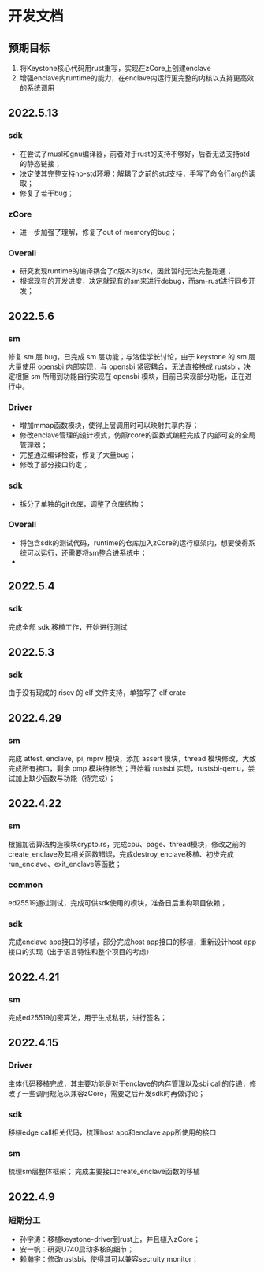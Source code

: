 # 开发文档

## 预期目标
1. 将Keystone核心代码用rust重写，实现在zCore上创建enclave
2. 增强enclave内runtime的能力，在enclave内运行更完整的内核以支持更高效的系统调用

## 2022.5.13
### sdk
- 在尝试了musl和gnu编译器，前者对于rust的支持不够好，后者无法支持std的静态链接；
- 决定使其完整支持no-std环境：解耦了之前的std支持，手写了命令行arg的读取；
- 修复了若干bug；

### zCore
- 进一步加强了理解，修复了out of memory的bug；

### Overall
- 研究发现runtime的编译耦合了c版本的sdk，因此暂时无法完整跑通；
- 根据现有的开发进度，决定就现有的sm来进行debug，而sm-rust进行同步开发；

## 2022.5.6
### sm
修复 sm 层 bug，已完成 sm 层功能；与洛佳学长讨论，由于 keystone 的 sm 层大量使用 opensbi 内部实现，与 opensbi 紧密耦合，无法直接换成 rustsbi，决定根据 sm 所用到功能自行实现在 opensbi 模块，目前已实现部分功能，正在进行中。
### Driver
- 增加mmap函数模块，使得上层调用时可以映射共享内存；
- 修改enclave管理的设计模式，仿照rcore的函数式编程完成了内部可变的全局管理器；
- 完整通过编译检查，修复了大量bug；
- 修改了部分接口约定；
### sdk
- 拆分了单独的git仓库，调整了仓库结构；
### Overall
- 将包含sdk的测试代码，runtime的仓库加入zCore的运行框架内，想要使得系统可以运行，还需要将sm整合进系统中；
- 
## 2022.5.4
### sdk
完成全部 sdk 移植工作，开始进行测试

## 2022.5.3
### sdk
由于没有现成的 riscv 的 elf 文件支持，单独写了 elf crate

## 2022.4.29
### sm
完成 attest, enclave, ipi, mprv 模块，添加 assert 模块，thread 模块修改，大致完成所有接口，剩余 pmp 模块待修改；开始看 rustsbi 实现，rustsbi-qemu，尝试加上缺少函数与功能（待完成）；


## 2022.4.22
### sm
根据加密算法构造模块crypto.rs，完成cpu、page、thread模块，修改之前的create_enclave及其相关函数错误，完成destroy_enclave移植、初步完成run_enclave、exit_enclave等函数；
### common
ed25519通过测试，完成可供sdk使用的模块，准备日后重构项目依赖；
### sdk
完成enclave app接口的移植，部分完成host app接口的移植，重新设计host app接口的实现（出于语言特性和整个项目的考虑）

## 2022.4.21
### sm
完成ed25519加密算法，用于生成私钥，进行签名；

## 2022.4.15
### Driver
主体代码移植完成，其主要功能是对于enclave的内存管理以及sbi call的传递，修改了一些调用规范以兼容zCore，需要之后开发sdk时再做讨论；

### sdk
移植edge call相关代码，梳理host app和enclave app所使用的接口

### sm
梳理sm层整体框架；
完成主要接口create_enclave函数的移植

## 2022.4.9
### 短期分工
- 孙宇涛：移植keystone-driver到rust上，并且植入zCore；
- 安一帆：研究U740启动多核的细节；
- 赖瀚宇：修改rustsbi，使得其可以兼容secruity monitor；
